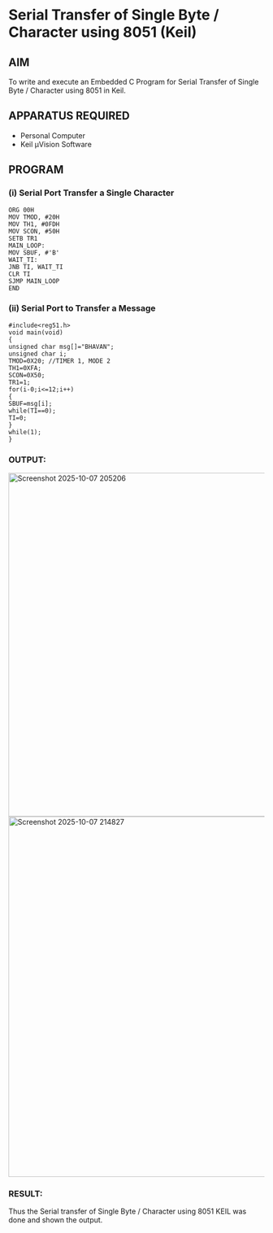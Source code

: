 
# Serial Transfer of Single Byte / Character using 8051 (Keil)

## AIM
To write and execute an Embedded C Program for Serial Transfer of Single Byte / Character using 8051 in Keil.

## APPARATUS REQUIRED
- Personal Computer  
- Keil µVision Software  

## PROGRAM

### (i) Serial Port Transfer a Single Character

```
ORG 00H
MOV TMOD, #20H
MOV TH1, #0FDH
MOV SCON, #50H
SETB TR1
MAIN_LOOP:
MOV SBUF, #'B'
WAIT_TI:
JNB TI, WAIT_TI
CLR TI
SJMP MAIN_LOOP
END
```
### (ii) Serial Port to Transfer a Message

```
#include<reg51.h>
void main(void)
{
unsigned char msg[]="BHAVAN";
unsigned char i;
TMOD=0X20; //TIMER 1, MODE 2
TH1=0XFA;
SCON=0X50;
TR1=1;
for(i-0;i<=12;i++)
{
SBUF=msg[i];
while(TI==0);
TI=0;
}
while(1);
} 
```

### OUTPUT:
<img width="1352" height="676" alt="Screenshot 2025-10-07 205206" src="https://github.com/user-attachments/assets/1b29fbaf-31f1-4d81-a693-bcc22b3d7f40" />
<img width="1360" height="709" alt="Screenshot 2025-10-07 214827" src="https://github.com/user-attachments/assets/2bff3f31-d2f5-441c-818d-753677287e6e" />

### RESULT:
Thus the Serial transfer of Single Byte / Character using 8051 KEIL was done and shown the output.
